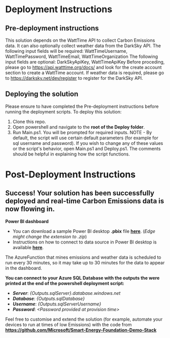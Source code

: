 # Deployment Instructions

## Pre-deployment instructions
This solution depends on the WattTime API to collect Carbon Emissions data. It can also optionally collect weather data from the DarkSky API. 
The following input fields will be required: WattTimeUsername, WattTimePassword, WattTimeEmail, WattTimeOrganization 
The following input fields are optional: DarkSkyApiKey, WattTimeApiKey
Before proceding, please go to https://api.watttime.org/docs/ and look for the create account section to create a WattTime account.
If weather data is required, please go to https://darksky.net/dev/register to register for the DarkSky API. 

## Deploying the solution
Please ensure to have completed the Pre-deployment instructions before running the deployment scripts.
To deploy this solution:
1. Clone this repo.
2. Open powershell and navigate to the **root of the Deploy folder**.
3. Run Main.ps1. You will be prompted for required inputs.
NOTE -  By default, the script will use certain default parameters (for example for sql username and password). If you wish to change any of these values or the script's behavior, open Main.ps1 and Deploy.ps1. The comments should be helpful in explaining how the script functions.

# Post-Deployment Instructions

## Success! Your solution has been successfully deployed and real-time Carbon Emissions data is now flowing in. 

**Power BI dashboard**

* You can download a sample Power BI desktop **.pbix** file [**here**](https://github.com/Microsoft/Smart-Energy-Foundation-Demo-Stack/blob/master/Deploy/PowerBiDashboards/SmartEnergyDashboardDirectQuery.pbix?raw=true). (*Edge might change the extension to .zip*)
* Instructions on how to connect to data source in Power BI desktop is available [**here**](https://github.com/Azure/Azure-CloudIntelligence-SolutionAuthoringWorkspace/blob/master/docs/powerbi-configurations.md).

The AzureFunction that mines emissions and weather data is scheduled to run every 30 minutes, so it may take up to 30 minutes for the data to appear in the dashboard.


**You can connect to your Azure SQL Database with the outputs the were printed at the end of the powershell deployment script:**

* ***Server***: _{Outputs.sqlServer}.database.windows.net_
* ***Database***: _{Outputs.sqlDatabase}_
* ***Username***: _{Outputs.sqlServerUsername}_
* ***Password***: _\<Password provided at provision time\>_

Feel free to customise and extend the solution (for example, automate your devices to run at times of low Emissions) with the code from **https://github.com/Microsoft/Smart-Energy-Foundation-Demo-Stack**
